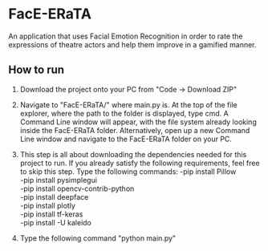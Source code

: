 # FacE-ERaTA
An application that uses Facial Emotion Recognition in order to rate the expressions of theatre actors and help them improve in a gamified manner.

## How to run
1) Download the project onto your PC from "Code -> Download ZIP"
2) Navigate to "FacE-ERaTA/" where main.py is. At the top of the file explorer, where the path to the folder is displayed, type cmd. A Command Line window will appear, with the file system already looking inside the FacE-ERaTA folder. Alternatively, open up a new Command Line window and navigate to the FacE-ERaTA folder on your PC.
3) This step is all about downloading the dependencies needed for this project to run. If you already satisfy the following requirements, feel free to skip this step. Type the following commands:
   -pip install Pillow<br>
   -pip install pysimplegui<br>
   -pip install opencv-contrib-python<br>
   -pip install deepface<br>
   -pip install plotly<br>
   -pip install tf-keras<br>
   -pip install -U kaleido

4) Type the following command "python main.py"
